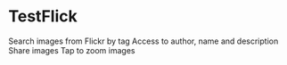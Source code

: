 # TestFlick

Search images from Flickr by tag
Access to author, name and description
Share images
Tap to zoom images
